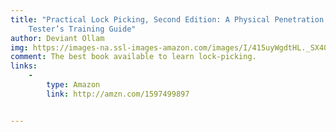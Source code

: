 ```yaml
---
title: "Practical Lock Picking, Second Edition: A Physical Penetration
    Tester’s Training Guide"
author: Deviant Ollam
img: https://images-na.ssl-images-amazon.com/images/I/415uyWgdtHL._SX404_BO1,204,203,200_.jpg
comment: The best book available to learn lock-picking.
links:
    -
        type: Amazon
        link: http://amzn.com/1597499897


---
```

